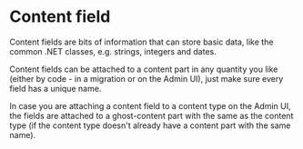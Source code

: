 # Content field



Content fields are bits of information that can store basic data, like the common .NET classes, e.g. strings, integers and dates.

Content fields can be attached to a content part in any quantity you like (either by code - in a migration or on the Admin UI), just make sure every field has a unique name.

In case you are attaching a content field to a content type on the Admin UI, the fields are attached to a ghost-content part with the same as the content type (if the content type doesn't already have a content part with the same name).